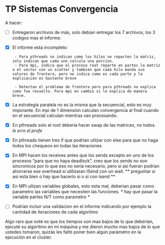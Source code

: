 # TP Sistemas Convergencia

A hacer:

- [ ] Entregaron archivos de más, solo debían entregar los 7 archivos, los 3 codigos mas el informe.

- [X] El informe esta incompleto:

       - Para pthreads no indican como los hilos se reparten la matriz, solo indican que cada uno calcula una porcion.
       - Para mpi, indica que el proceso root reparte en partes la matriz o el vector con un scatter y tambien que cada hilo manda sus valores de frontera, pero no indica como es cada parte y la explicación es bastante breve

       - Detectan el problema de frontera pero para pthreads no explica como fue resuelto. Para mpi en cambio si lo explica de manera breve.

- [X] La estrategia paralela no es la misma que la secuencial, esto es muy imporante. En mpi de 1 dimension calculan convergencia al final cuando en el secuencial calculan mientras van procesando.  

- [X] En pthreads solo el root deberia hacer swap de las matrices, no todos.
*le erro el profe*

- [X] En pthreads tienen tres if que podrian utilzar con else para que no haga todos los chequeos en todas las iteraciones

- [X] En MPI hacen los receives antes que los sends excepto en uno de los procesos “para que no haya deadlock”, creo que los sends no son sincronicos por lo que eso no seria necesario, pero si asi fueran podrian ahorrarse ese overhead si utilizaran ISend con un wait. ** preguntar si asi esta bien o hay que hacerlo si o si con isend **


- [X] En MPI uilizan variables globales, esto esta mal, deberian pasar como parametro las variables que necesiten las funciones. * hay que pasar la variable partes N/T como parametro *

- [ ] Podrían incluir una validacion en el informe indicando por ejemplo la cantidad de iteraciones de cada algoritmo

Algo raro que noté es que los tiempos son mas bajos de lo que deberían, ejecuté su algoritmo en mi máquina y me dieron mucho mas bajos de lo que ustedes tomaron, quizás les faltó poner bien algún parámetro en la ejecución en el cluster.
